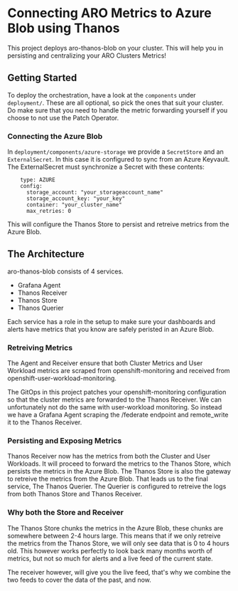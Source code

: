# Connecting ARO Metrics to Azure Blob using Thanos
This project deploys aro-thanos-blob on your cluster. This will help you in persisting and centralizing your ARO Clusters Metrics!

## Getting Started
To deploy the orchestration, have a look at the `components` under `deployment/`. These are all optional, so pick the ones that suit your cluster. Do make sure that you need to handle the metric forwarding yourself if you choose to not use the Patch Operator.

### Connecting the Azure Blob
In `deployment/components/azure-storage` we provide a `SecretStore` and an `ExternalSecret`. In this case it is configured to sync from an Azure Keyvault. The ExternalSecret must synchronize a Secret with these contents:
```
    type: AZURE
    config:
      storage_account: "your_storageaccount_name"
      storage_account_key: "your_key"
      container: "your_cluster_name"
      max_retries: 0
```
This will configure the Thanos Store to persist and retreive metrics from the Azure Blob.

## The Architecture
aro-thanos-blob consists of 4 services.
- Grafana Agent
- Thanos Receiver
- Thanos Store
- Thanos Querier

Each service has a role in the setup to make sure your dashboards and alerts have metrics that you know are safely peristed in an Azure Blob.

### Retreiving Metrics
The Agent and Receiver ensure that both Cluster Metrics and User Workload metrics are scraped from openshift-monitoring and received from openshift-user-workload-monitoring.

The GitOps in this project patches your openshift-monitoring configuration so that the cluster metrics are forwarded to the Thanos Receiver. We can unfortunately not do the same with user-workload monitoring. So instead we have a Grafana Agent scraping the /federate endpoint and remote_write it to the Thanos Receiver.

### Persisting and Exposing Metrics
Thanos Receiver now has the metrics from both the Cluster and User Workloads. It will proceed to forward the metrics to the Thanos Store, which persists the metrics in the Azure Blob. The Thanos Store is also the gateway to retreive the metrics from the Azure Blob. That leads us to the final service, The Thanos Querier. The Querier is configured to retreive the logs from both Thanos Store and Thanos Receiver.

### Why both the Store and Receiver
The Thanos Store chunks the metrics in the Azure Blob, these chunks are somewhere between 2-4 hours large. This means that if we only retreive the metrics from the Thanos Store, we will only see data that is 0 to 4 hours old. This however works perfectly to look back many months worth of metrics, but not so much for alerts and a live feed of the current state.

The receiver however, will give you the live feed, that's why we combine the two feeds to cover the data of the past, and now.
